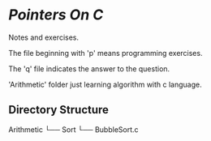 # *Pointers On C*
Notes and exercises.

The file beginning with 'p' means programming exercises.

The 'q' file indicates the answer to the question.

'Arithmetic' folder just learning algorithm with c language.

## Directory Structure

Arithmetic
└── Sort
    └── BubbleSort.c

